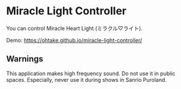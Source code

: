 # Miracle Light Controller

You can control Miracle Heart Light (ミラクル♡ライト).

Demo: <https://ohtake.github.io/miracle-light-controller/>

## Warnings

This application makes high frequency sound.
Do not use it in public spaces.
Especially, never use it during shows in Sanrio Puroland.
